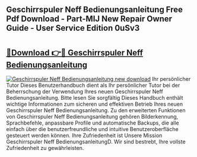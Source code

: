 ## Geschirrspuler Neff Bedienungsanleitung Free Pdf Download - Part-MIJ New Repair Owner Guide - User Service Edition 0uSv3

# <h2><a href="http://df08vh.blite.top/?on=Geschirrspuler+Neff+Bedienungsanleitung">🔗Download 👉🔴 Geschirrspuler Neff Bedienungsanleitung</a></h2>

[![Geschirrspuler Neff Bedienungsanleitung new download](https://i.imgur.com/lujVjoI.png)](http://df08vh.blite.top/?on=Geschirrspuler+Neff+Bedienungsanleitung)
Ihr persönlicher Tutor Dieses Benutzerhandbuch dient als Ihr persönlicher Tutor bei der Beherrschung der Verwendung Ihres neuen Geschirrspuler Neff Bedienungsanleitung. Bitte lesen Sie sorgfältig Dieses Handbuch enthält wichtige Informationen zum sicheren und effektiven Betrieb Ihres neuen Geschirrspuler Neff Bedienungsanleitung. Zu den erweiterten Funktionen von Geschirrspuler Neff Bedienungsanleitung gehören Bilderkennung, Sprachbefehle, anpassbare Profile und automatische Backups, die alle einfach über die benutzerfreundliche und intuitive Benutzeroberfläche gesteuert werden können. Ihre Zufriedenheit ist Unsere Mission Geschirrspuler Neff BedienungsanleitungD. Wir sind bestrebt, Ihre vollste Zufriedenheit zu gewährleisten.
